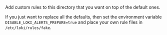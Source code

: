 Add custom rules to this directory that you want on top of the default ones.

If you just want to replace all the defaults, then set the environment variable `DISABLE_LOKI_ALERTS_PREPARE=true` and place your own rule files in `/etc/loki/rules/fake`.
